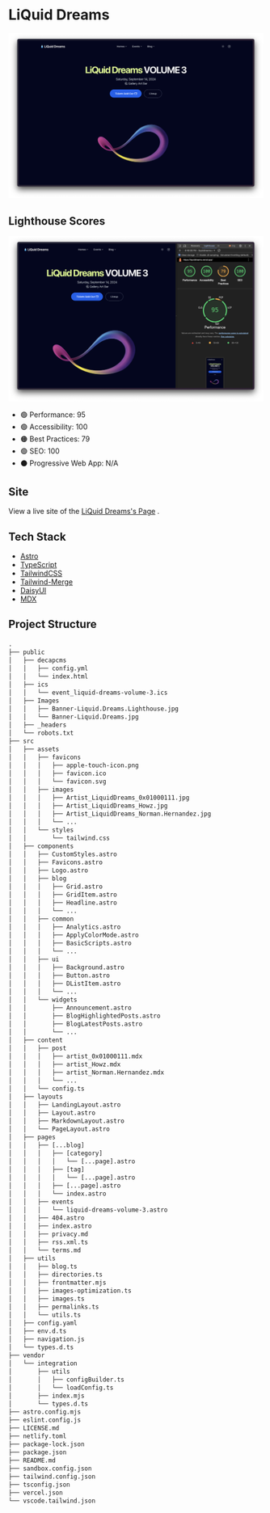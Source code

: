 # LiQuid Dreams

![LiQuid Dreams's Landing Page](public/Images/Banner-Liquid.Dreams.png)

## Lighthouse Scores

![LiQuid Dreams's Landing Page](public/Images/Banner-Liquid.Dreams.Lighthouse.png)

- 🟢 Performance: 95
- 🟢 Accessibility: 100
- 🟠 Best Practices: 79
- 🟢 SEO: 100
- ⚫️ Progressive Web App: N/A

## Site

View a live site of the [LiQuid Dreams's Page](http://liquiddreams.vercel.app) .

## Tech Stack

- [Astro](https://astro.build)
- [TypeScript](https://www.typescriptlang.org)
- [TailwindCSS](https://tailwindcss.com)
- [Tailwind-Merge](https://github.com/dcastil/tailwind-merge)
- [DaisyUI](https://daisyui.com)
- [MDX](https://mdxjs.com)

## Project Structure

```
.
├── public
│   ├── decapcms
│   │   ├── config.yml
│   │   └── index.html
│   ├── ics
│   │   └── event_liquid-dreams-volume-3.ics
│   ├── Images
│   │   ├── Banner-Liquid.Dreams.Lighthouse.jpg
│   │   └── Banner-Liquid.Dreams.jpg
│   ├── _headers
│   └── robots.txt
├── src
│   ├── assets
│   │   ├── favicons
│   │   │   ├── apple-touch-icon.png
│   │   │   ├── favicon.ico
│   │   │   └── favicon.svg
│   │   ├── images
│   │   │   ├── Artist_LiquidDreams_0x01000111.jpg
│   │   │   ├── Artist_LiquidDreams_Howz.jpg
│   │   │   ├── Artist_LiquidDreams_Norman.Hernandez.jpg
│   │   │   └── ...
│   │   └── styles
│   │       └── tailwind.css
│   ├── components
│   │   ├── CustomStyles.astro
│   │   ├── Favicons.astro
│   │   ├── Logo.astro
│   │   ├── blog
│   │   │   ├── Grid.astro
│   │   │   ├── GridItem.astro
│   │   │   ├── Headline.astro
│   │   │   └── ...
│   │   ├── common
│   │   │   ├── Analytics.astro
│   │   │   ├── ApplyColorMode.astro
│   │   │   ├── BasicScripts.astro
│   │   │   └── ...
│   │   ├── ui
│   │   │   ├── Background.astro
│   │   │   ├── Button.astro
│   │   │   ├── DListItem.astro
│   │   │   └── ...
│   │   └── widgets
│   │       ├── Announcement.astro
│   │       ├── BlogHighlightedPosts.astro
│   │       ├── BlogLatestPosts.astro
│   │       └── ...
│   ├── content
│   │   ├── post
│   │   │   ├── artist_0x01000111.mdx
│   │   │   ├── artist_Howz.mdx
│   │   │   ├── artist_Norman.Hernandez.mdx
│   │   │   └── ...
│   │   └── config.ts
│   ├── layouts
│   │   ├── LandingLayout.astro
│   │   ├── Layout.astro
│   │   ├── MarkdownLayout.astro
│   │   └── PageLayout.astro
│   ├── pages
│   │   ├── [...blog]
│   │   │   ├── [category]
│   │   │   │   └── [...page].astro
│   │   │   ├── [tag]
│   │   │   │   └── [...page].astro
│   │   │   ├── [...page].astro
│   │   │   └── index.astro
│   │   ├── events
│   │   │   └── liquid-dreams-volume-3.astro
│   │   ├── 404.astro
│   │   ├── index.astro
│   │   ├── privacy.md
│   │   ├── rss.xml.ts
│   │   └── terms.md
│   ├── utils
│   │   ├── blog.ts
│   │   ├── directories.ts
│   │   ├── frontmatter.mjs
│   │   ├── images-optimization.ts
│   │   ├── images.ts
│   │   ├── permalinks.ts
│   │   └── utils.ts
│   ├── config.yaml
│   ├── env.d.ts
│   ├── navigation.js
│   └── types.d.ts
├── vendor
│   └── integration
│       ├── utils
│       │   ├── configBuilder.ts
│       │   └── loadConfig.ts
│       ├── index.mjs
│       └── types.d.ts
├── astro.config.mjs
├── eslint.config.js
├── LICENSE.md
├── netlify.toml
├── package-lock.json
├── package.json
├── README.md
├── sandbox.config.json
├── tailwind.config.json
├── tsconfig.json
├── vercel.json
└── vscode.tailwind.json
```
